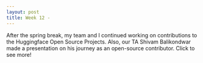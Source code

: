 ```yaml
---
layout: post
title: Week 12 - 
---
```


After the spring break, my team and I continued working on contributions to the Huggingface Open Source Projects. Also, our TA Shivam Balikondwar made a presentation on his journey as an open-source contributor. Click to see more!
<!--more-->